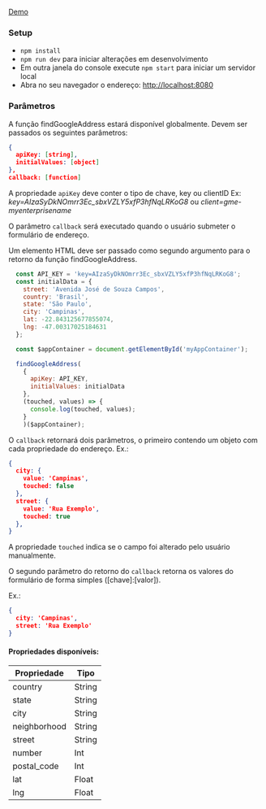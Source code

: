 [Demo](https://ricardo-teixeira.github.io/gmaps-form/)

### Setup
- ```npm install```
- ```npm run dev``` para iniciar alterações em desenvolvimento
- Em outra janela do console execute ```npm start``` para iniciar um servidor local
- Abra no seu navegador o endereço: [http://localhost:8080](http://localhost:8080)

### Parâmetros
A função findGoogleAddress estará disponível globalmente.
Devem ser passados os seguintes parâmetros:

```json
{
  apiKey: [string],
  initialValues: [object]
}, 
callback: [function]
```

A propriedade ```apiKey``` deve conter o tipo de chave, key ou clientID
Ex: *key=AIzaSyDkNOmrr3Ec_sbxVZLY5xfP3hfNqLRKoG8* ou *client=gme-myenterprisename*

O parâmetro ```callback``` será executado quando o usuário submeter o formulário de endereço.

Um elemento HTML deve ser passado como segundo argumento para o retorno da função findGoogleAddress.

```javascript
  const API_KEY = 'key=AIzaSyDkNOmrr3Ec_sbxVZLY5xfP3hfNqLRKoG8';
  const initialData = {
    street: 'Avenida José de Souza Campos',
    country: 'Brasil',
    state: 'São Paulo',
    city: 'Campinas',
    lat: -22.843125677855074,
    lng: -47.00317025184631
  };

  const $appContainer = document.getElementById('myAppContainer');

  findGoogleAddress(
    {
      apiKey: API_KEY,
      initialValues: initialData
    },
    (touched, values) => {
      console.log(touched, values);
    }
    )($appContainer);
```

O ```callback``` retornará dois parâmetros, o primeiro contendo um objeto com cada propriedade do endereço.
Ex.:

```json
{
  city: {
    value: 'Campinas',
    touched: false
  },
  street: {
    value: 'Rua Exemplo',
    touched: true
  },
}
```

A propriedade ```touched``` indica se o campo foi alterado pelo usuário manualmente.

O segundo parâmetro do retorno do ```callback``` retorna os valores do formulário de forma simples ([chave]:[valor]).

Ex.:

```json
{
  city: 'Campinas',
  street: 'Rua Exemplo'
}
```

#### Propriedades disponíveis:

Propriedade | Tipo
------------ | -----------
country | String
state | String
city | String
neighborhood | String
street | String
number | Int
postal_code | Int
lat | Float
lng | Float